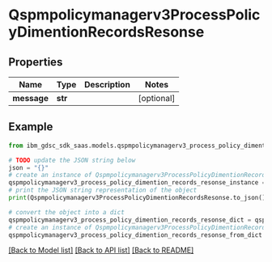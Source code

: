 # Qspmpolicymanagerv3ProcessPolicyDimentionRecordsResonse


## Properties

Name | Type | Description | Notes
------------ | ------------- | ------------- | -------------
**message** | **str** |  | [optional] 

## Example

```python
from ibm_gdsc_sdk_saas.models.qspmpolicymanagerv3_process_policy_dimention_records_resonse import Qspmpolicymanagerv3ProcessPolicyDimentionRecordsResonse

# TODO update the JSON string below
json = "{}"
# create an instance of Qspmpolicymanagerv3ProcessPolicyDimentionRecordsResonse from a JSON string
qspmpolicymanagerv3_process_policy_dimention_records_resonse_instance = Qspmpolicymanagerv3ProcessPolicyDimentionRecordsResonse.from_json(json)
# print the JSON string representation of the object
print(Qspmpolicymanagerv3ProcessPolicyDimentionRecordsResonse.to_json())

# convert the object into a dict
qspmpolicymanagerv3_process_policy_dimention_records_resonse_dict = qspmpolicymanagerv3_process_policy_dimention_records_resonse_instance.to_dict()
# create an instance of Qspmpolicymanagerv3ProcessPolicyDimentionRecordsResonse from a dict
qspmpolicymanagerv3_process_policy_dimention_records_resonse_from_dict = Qspmpolicymanagerv3ProcessPolicyDimentionRecordsResonse.from_dict(qspmpolicymanagerv3_process_policy_dimention_records_resonse_dict)
```
[[Back to Model list]](../README.md#documentation-for-models) [[Back to API list]](../README.md#documentation-for-api-endpoints) [[Back to README]](../README.md)


